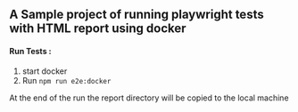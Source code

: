 ## A Sample project of running playwright tests with HTML report using docker

#### Run Tests :
  1. start docker
  2. Run `npm run e2e:docker`
  
At the end of the run the report directory will be copied to the local machine
